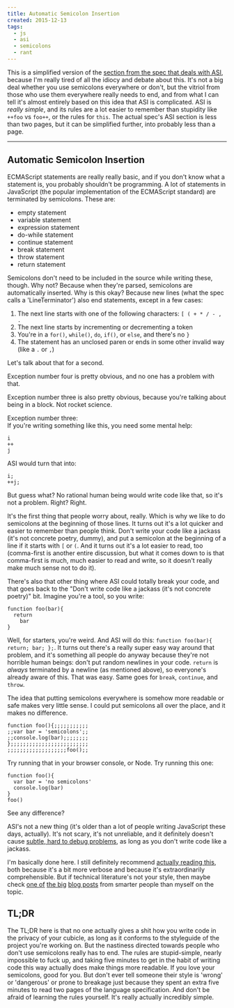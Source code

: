 ```yaml
---
title: Automatic Semicolon Insertion
created: 2015-12-13
tags:
  - js
  - asi
  - semicolons
  - rant
---
```



This is a simplified version of the [section from the spec that deals with ASI](http://www.ecma-international.org/ecma-262/5.1/#sec-7.9), because I'm really tired of all the idiocy and debate about this. It's not a big deal whether you use semicolons everywhere or don't, but the vitriol from those who use them everywhere really needs to end, and from what I can tell it's almost entirely based on this idea that ASI is complicated. ASI is _really simple_, and its rules are a lot easier to remember than stupidity like `++foo` vs `foo++`, or the rules for `this`. The actual spec's ASI section is less than two pages, but it can be simplified further, into probably less than a page.

--------

## Automatic Semicolon Insertion

ECMAScript statements are really really basic, and if you don't know what a statement is, you probably shouldn't be programming. A lot of statements in JavaScript (the popular implementation of the ECMAScript standard) are terminated by semicolons. These are:

* empty statement
* variable statement
* expression statement
* do-while statement
* continue statement
* break statement
* throw statement
* return statement

Semicolons don't need to be included in the source while writing these, though. Why not? Because when they're parsed, semicolons are automatically inserted. Why is this okay? Because new lines (what the spec calls a 'LineTerminator') also end statements, except in a few cases:

1. The next line starts with one of the following characters: `[ ( + * / - , .`
1. The next line starts by incrementing or decrementing a token
1. You're in a `for()`, `while()`, `do`, `if()`, or `else`, and there's no `}`
1. The statement has an unclosed paren or ends in some other invalid way (like a `.` or `,`)

Let's talk about that for a second.

Exception number four is pretty obvious, and no one has a problem with that.

Exception number three is also pretty obvious, because you're talking about being in a block. Not rocket science.

Exception number three:  
If you're writing something like this, you need some mental help:

    i
    ++
    j

ASI would turn that into:

    i;
    ++j;

But guess what? No rational human being would write code like that, so it's not a problem. Right? Right.

It's the first thing that people worry about, really. Which is why we like to do semicolons at the beginning of those lines. It turns out it's a lot quicker and easier to remember than people think. Don't write your code like a jackass (it's not concrete poetry, dummy), and put a semicolon at the beginning of a line if it starts with `[` or `(`. And it turns out it's a lot easier to read, too (comma-first is another entire discussion, but what it comes down to is that comma-first is much, much easier to read and write, so it doesn't really make much sense not to do it).

There's also that other thing where ASI could totally break your code, and that goes back to the "Don't write code like a jackass (it's not concrete poetry)" bit. Imagine you're a tool, so you write:

    function foo(bar){
      return
        bar
    }

Well, for starters, you're weird. And ASI will do this: `function foo(bar){ return; bar; };`. It turns out there's a really super easy way around that problem, and it's something all people do anyway because they're not horrible human beings: don't put random newlines in your code. `return` is _always_ terminated by a newline (as mentioned above), so everyone's already aware of this. That was easy. Same goes for `break`, `continue`, and `throw`.

The idea that putting semicolons everywhere is somehow more readable or safe makes very little sense. I could put semicolons all over the place, and it makes no difference.

    function foo(){;;;;;;;;;;;
    ;;var bar = 'semicolons';;
    ;;console.log(bar);;;;;;;;
    };;;;;;;;;;;;;;;;;;;;;;;;;
    ;;;;;;;;;;;;;;;;;;;foo();;


Try running that in your browser console, or Node. Try running this one:

    function foo(){
      var bar = 'no semicolons'
      console.log(bar)
    }
    foo()

See any difference?

ASI's not a new thing (it's older than a lot of people writing JavaScript these days, actually). It's not scary, it's not unreliable, and it definitely doesn't cause [subtle, hard to debug problems](https://google.github.io/styleguide/javascriptguide.xml?showone=Semicolons#Semicolons), as long as you don't write code like a jackass.

I'm basically done here. I still definitely recommend [actually reading this](http://www.ecma-international.org/ecma-262/5.1/#sec-7.9), both because it's a bit more verbose and because it's extraordinarily comprehensible. But if technical literature's not your style, then maybe check [one of](http://inimino.org/~inimino/blog/javascript_semicolons) [the big](http://mislav.net/2010/05/semicolons/) [blog posts](http://blog.izs.me/post/2353458699/an-open-letter-to-javascript-leaders-regarding) from smarter people than myself on the topic.

## TL;DR

The TL;DR here is that no one actually gives a shit how you write code in the privacy of your cubicle, as long as it conforms to the styleguide of the project you're working on. But the nastiness directed towards people who don't use semicolons really has to end. The rules are stupid-simple, nearly impossible to fuck up, and taking five minutes to get in the habit of writing code this way actually does make things more readable. If you love your semicolons, good for you. But don't ever tell someone their style is 'wrong' or 'dangerous' or prone to breakage just because they spent an extra five minutes to read two pages of the language specification. And don't be afraid of learning the rules yourself. It's really actually incredibly simple.
